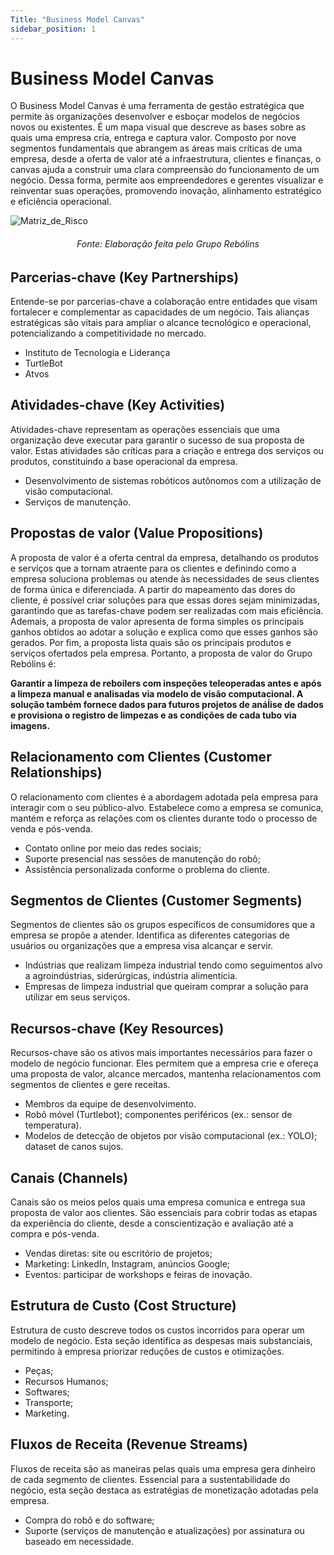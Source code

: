 ```yaml
---
Title: "Business Model Canvas"
sidebar_position: 1
---
```


# Business Model Canvas

O Business Model Canvas é uma ferramenta de gestão estratégica que permite às organizações desenvolver e esboçar modelos de negócios novos ou existentes. É um mapa visual que descreve as bases sobre as quais uma empresa cria, entrega e captura valor. Composto por nove segmentos fundamentais que abrangem as áreas mais críticas de uma empresa, desde a oferta de valor até a infraestrutura, clientes e finanças, o canvas ajuda a construir uma clara compreensão do funcionamento de um negócio. Dessa forma, permite aos empreendedores e gerentes visualizar e reinventar suas operações, promovendo inovação, alinhamento estratégico e eficiência operacional.

![Matriz_de_Risco](/img/business-model-canvas-versao-final.png)
<h6 align="center"> Fonte: Elaboração feita pelo Grupo Rebólins </h6>


## Parcerias-chave (Key Partnerships)
Entende-se por parcerias-chave a colaboração entre entidades que visam fortalecer e complementar as capacidades de um negócio. Tais alianças estratégicas são vitais para ampliar o alcance tecnológico e operacional, potencializando a competitividade no mercado.

- Instituto de Tecnologia e Liderança
- TurtleBot
- Atvos

## Atividades-chave (Key Activities)
Atividades-chave representam as operações essenciais que uma organização deve executar para garantir o sucesso de sua proposta de valor. Estas atividades são críticas para a criação e entrega dos serviços ou produtos, constituindo a base operacional da empresa.

- Desenvolvimento de sistemas robóticos autônomos com a utilização de visão computacional.
- Serviços de manutenção.

## Propostas de valor (Value Propositions)
A proposta de valor é a oferta central da empresa, detalhando os produtos e serviços que a tornam atraente para os clientes e definindo como a empresa soluciona problemas ou atende às necessidades de seus clientes de forma única e diferenciada. A partir do mapeamento das dores do cliente, é possível criar soluções para que essas dores sejam minimizadas, garantindo que as tarefas-chave podem ser realizadas com mais eficiência. Ademais, a proposta de valor apresenta de forma simples os principais ganhos obtidos ao adotar a solução e explica como que esses ganhos são gerados. Por fim, a proposta lista quais são os principais produtos e serviços ofertados pela empresa. Portanto, a proposta de valor do Grupo Rebólins é:

**Garantir a limpeza de reboilers com inspeções teleoperadas antes e após a limpeza manual e analisadas via modelo de visão computacional. A solução também fornece dados para futuros projetos de anáĺise de dados e provisiona o registro de limpezas e as condições de cada tubo via imagens.**
## Relacionamento com Clientes (Customer Relationships)
O relacionamento com clientes é a abordagem adotada pela empresa para interagir com o seu público-alvo. Estabelece como a empresa se comunica, mantém e reforça as relações com os clientes durante todo o processo de venda e pós-venda.

- Contato online por meio das redes sociais;
- Suporte presencial nas sessões de manutenção do robô;
- Assistência personalizada conforme o problema do cliente.

## Segmentos de Clientes (Customer Segments)
Segmentos de clientes são os grupos específicos de consumidores que a empresa se propõe a atender. Identifica as diferentes categorias de usuários ou organizações que a empresa visa alcançar e servir.

- Indústrias que realizam limpeza industrial tendo como seguimentos alvo a agroindústrias, siderúrgicas, indústria alimentícia.
- Empresas de limpeza industrial que queiram comprar a solução para utilizar em seus serviços.

## Recursos-chave (Key Resources)
Recursos-chave são os ativos mais importantes necessários para fazer o modelo de negócio funcionar. Eles permitem que a empresa crie e ofereça uma proposta de valor, alcance mercados, mantenha relacionamentos com segmentos de clientes e gere receitas.

- Membros da equipe de desenvolvimento.
- Robô móvel (Turtlebot); componentes periféricos (ex.: sensor de temperatura).
- Modelos de detecção de objetos por visão computacional (ex.: YOLO); dataset de canos sujos.

## Canais (Channels)
Canais são os meios pelos quais uma empresa comunica e entrega sua proposta de valor aos clientes. São essenciais para cobrir todas as etapas da experiência do cliente, desde a conscientização e avaliação até a compra e pós-venda.

- Vendas diretas: site ou escritório de projetos;
- Marketing: LinkedIn, Instagram, anúncios Google;
- Eventos: participar de workshops e feiras de inovação.

## Estrutura de Custo (Cost Structure)
Estrutura de custo descreve todos os custos incorridos para operar um modelo de negócio. Esta seção identifica as despesas mais substanciais, permitindo à empresa priorizar reduções de custos e otimizações.

- Peças;
- Recursos Humanos;
- Softwares;
- Transporte;
- Marketing.

## Fluxos de Receita (Revenue Streams)
Fluxos de receita são as maneiras pelas quais uma empresa gera dinheiro de cada segmento de clientes. Essencial para a sustentabilidade do negócio, esta seção destaca as estratégias de monetização adotadas pela empresa.

- Compra do robô e do software;
- Suporte (serviços de manutenção e atualizações) por assinatura ou baseado em necessidade.

